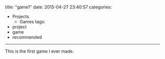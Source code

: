 title: "game1"
date: 2015-04-27 23:40:57
categories:
- Projects
    - Games
tags:
- project
- game
- recommended 
---

This is the first game I ever made.
